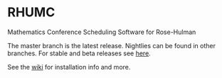 RHUMC
=====

Mathematics Conference Scheduling Software for Rose-Hulman

The master branch is the latest release. Nightlies can be found in other branches. For stable and beta releases see [here](https://github.com/crawfonw/RHUMC/releases).

See the [wiki](https://github.com/crawfonw/RHUMC/wiki) for installation info and more.

